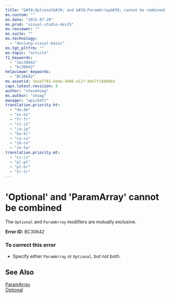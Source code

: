 ```yaml
---
title: "&#39;Optional&#39; and &#39;ParamArray&#39; cannot be combined | Microsoft Docs"
ms.custom: ""
ms.date: "2015-07-20"
ms.prod: "visual-studio-dev15"
ms.reviewer: ""
ms.suite: ""
ms.technology: 
  - "devlang-visual-basic"
ms.tgt_pltfrm: ""
ms.topic: "article"
f1_keywords: 
  - "vbc30642"
  - "bc30642"
helpviewer_keywords: 
  - "BC30642"
ms.assetid: 3eaaf781-be9a-4466-a127-9e57fc9d6b6d
caps.latest.revision: 8
author: "stevehoag"
ms.author: "shoag"
manager: "wpickett"
translation.priority.ht: 
  - "de-de"
  - "es-es"
  - "fr-fr"
  - "it-it"
  - "ja-jp"
  - "ko-kr"
  - "ru-ru"
  - "zh-cn"
  - "zh-tw"
translation.priority.mt: 
  - "cs-cz"
  - "pl-pl"
  - "pt-br"
  - "tr-tr"
---
```

# &#39;Optional&#39; and &#39;ParamArray&#39; cannot be combined
The `Optional` and `ParamArray` modifiers are mutually exclusive.  
  
 **Error ID:** BC30642  
  
### To correct this error  
  
-   Specify either `ParamArray` or `Optional`, but not both.  
  
## See Also  
 [ParamArray](/dotnet/visual-basic/language-reference/modifiers/paramarray)   
 [Optional](/dotnet/visual-basic/language-reference/modifiers/optional)